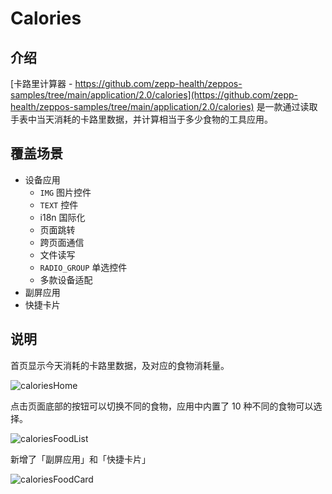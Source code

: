 # Calories

## 介绍

[卡路里计算器 - https://github.com/zepp-health/zeppos-samples/tree/main/application/2.0/calories](https://github.com/zepp-health/zeppos-samples/tree/main/application/2.0/calories) 是一款通过读取手表中当天消耗的卡路里数据，并计算相当于多少食物的工具应用。

## 覆盖场景

- 设备应用
  - `IMG` 图片控件
  - `TEXT` 控件
  - i18n 国际化
  - 页面跳转
  - 跨页面通信
  - 文件读写
  - `RADIO_GROUP` 单选控件
  - 多款设备适配
- 副屏应用
- 快捷卡片

## 说明

首页显示今天消耗的卡路里数据，及对应的食物消耗量。

![caloriesHome](/img/sample/app/caloriesHome.jpg)

点击页面底部的按钮可以切换不同的食物，应用中内置了 10 种不同的食物可以选择。

![caloriesFoodList](/img/sample/app/caloriesFoodList.jpg)

新增了「副屏应用」和「快捷卡片」

![caloriesFoodCard](/img/sample/app/shortcutCards.png)
